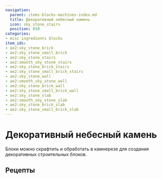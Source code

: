 ```yaml
---
navigation:
  parent: items-blocks-machines-index.md
  title: Декоративный небесный камень
  icon: sky_stone_stairs
  position: 010
categories:
- misc ingredients blocks
item_ids:
- ae2:sky_stone_brick
- ae2:sky_stone_small_brick
- ae2:sky_stone_stairs
- ae2:smooth_sky_stone_stairs
- ae2:sky_stone_brick_stairs
- ae2:sky_stone_small_brick_stairs
- ae2:sky_stone_wall
- ae2:smooth_sky_stone_wall
- ae2:sky_stone_brick_wall
- ae2:sky_stone_small_brick_wall
- ae2:sky_stone_slab
- ae2:smooth_sky_stone_slab
- ae2:sky_stone_brick_slab
- ae2:sky_stone_small_brick_slab
---
```


# Декоративный небесный камень

<Row>
  <GameScene zoom="3" background="transparent">
    <ImportStructure src="../assets/assemblies/decorative_sky_stone.snbt" />
    <IsometricCamera yaw="195" pitch="30" />
  </GameScene>
  <BlockImage id="sky_stone_chest" scale="4" />
  <BlockImage id="smooth_sky_stone_chest" scale="4" />
</Row>

Блоки <ItemLink id="sky_stone_block" /> можно скрафтить и обработать в камнерезе для создания декоративных строительных блоков.

## Рецепты

<Column gap="5">
  <Row>
    <RecipeFor id="sky_stone_chest" />
    <RecipeFor id="smooth_sky_stone_chest" />
  </Row>
  <Row gap="23">
    <RecipeFor id="sky_stone_brick" />
    <RecipeFor id="sky_stone_small_brick" />
  </Row>
  <Row>
    <RecipeFor id="sky_stone_stairs" />
    <RecipeFor id="smooth_sky_stone_stairs" />
  </Row>
  <Row>
    <RecipeFor id="sky_stone_brick_stairs" />
    <RecipeFor id="sky_stone_small_brick_stairs" />
  </Row>
  <Row>
    <RecipeFor id="sky_stone_wall" />
    <RecipeFor id="smooth_sky_stone_wall" />
  </Row>
  <Row>
    <RecipeFor id="sky_stone_brick_wall" />
    <RecipeFor id="sky_stone_small_brick_wall" />
  </Row>
  <Row>
    <RecipeFor id="sky_stone_slab" />
    <RecipeFor id="smooth_sky_stone_slab" />
  </Row>
  <Row>
    <RecipeFor id="sky_stone_brick_slab" />
    <RecipeFor id="sky_stone_small_brick_slab" />
  </Row>
</Column>